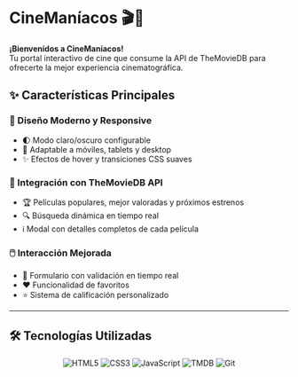 # CineManíacos 🎬🍿

**¡Bienvenidos a CineManíacos!**  
Tu portal interactivo de cine que consume la API de TheMovieDB para ofrecerte la mejor experiencia cinematográfica.

## ✨ Características Principales

### 🎨 Diseño Moderno y Responsive
- 🌓 Modo claro/oscuro configurable
- 📱 Adaptable a móviles, tablets y desktop
- ✨ Efectos de hover y transiciones CSS suaves

### 🎥 Integración con TheMovieDB API
- 🏆 Películas populares, mejor valoradas y próximos estrenos
- 🔍 Búsqueda dinámica en tiempo real
- ℹ️ Modal con detalles completos de cada película

### 🖱️ Interacción Mejorada
- 📝 Formulario con validación en tiempo real
- ❤️ Funcionalidad de favoritos
- ⭐ Sistema de calificación personalizado

---

## 🛠 Tecnologías Utilizadas

<div align="center" style="margin: 20px 0;">
  <img src="https://img.shields.io/badge/HTML5-E34F26?style=for-the-badge&logo=html5&logoColor=white" alt="HTML5">
  <img src="https://img.shields.io/badge/CSS3-1572B6?style=for-the-badge&logo=css3&logoColor=white" alt="CSS3">
  <img src="https://img.shields.io/badge/JavaScript-F7DF1E?style=for-the-badge&logo=javascript&logoColor=black" alt="JavaScript">
  <img src="https://img.shields.io/badge/TheMovieDB-01D277?style=for-the-badge&logo=tmdb&logoColor=white" alt="TMDB">
  <img src="https://img.shields.io/badge/Git-F05032?style=for-the-badge&logo=git&logoColor=white" alt="Git">
</div>

